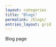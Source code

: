 ```yaml
---
layout: categories
title: "Blogs"
permalink: /blogs/
entries_layout: grid
---
```




Blog page










